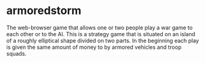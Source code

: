 # armoredstorm
The web-browser game that allows one or two people play a war game to each other or to the AI. This is a strategy game that is situated on an island of a roughly elliptical shape divided on two parts. In the beginning each play is given the same amount of money to by armored vehicles and troop squads.      

